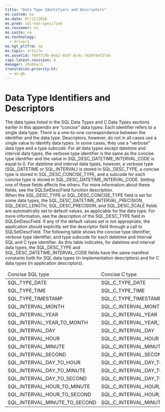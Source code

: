 ```yaml
---
title: "Data Type Identifiers and Descriptors"
ms.custom: na
ms.date: 07/12/2016
ms.prod: sql-non-specified
ms.reviewer: na
ms.suite: na
ms.technology: 
  - drivers
ms.tgt_pltfrm: na
ms.topic: article
ms.assetid: f0077c9b-8eb2-4b5f-8c4c-7436fdef37ab
caps.latest.revision: 4
manager: jhubbard
translation.priority.ht: 
  - en-gb
---
```

# Data Type Identifiers and Descriptors
<?xml version="1.0" encoding="utf-8"?>
<developerReferenceWithoutSyntaxDocument xmlns="http://ddue.schemas.microsoft.com/authoring/2003/5" xmlns:xlink="http://www.w3.org/1999/xlink" xmlns:xsi="http://www.w3.org/2001/XMLSchema-instance" xsi:schemaLocation="http://ddue.schemas.microsoft.com/authoring/2003/5 http://dduestorage.blob.core.windows.net/ddueschema/developer.xsd">
  <introduction>
    <para>The data types listed in the <legacyLink xlink:href="1b22f985-f5e4-4779-87eb-e43329a442b1">SQL Data Types</legacyLink> and <legacyLink xlink:href="b681d260-3dbb-47df-a616-4910d727add7">C Data Types</legacyLink> sections earlier in this appendix are "concise" data types: Each identifier refers to a single data type. There is a one-to-one correspondence between the identifier and the data type. Descriptors, however, do not in all cases use a single value to identify data types. In some cases, they use a "verbose" data type and a type subcode. For all data types except datetime and interval data types, the verbose type identifier is the same as the concise type identifier and the value in SQL_DESC_DATETIME_INTERVAL_CODE is equal to 0. For datetime and interval data types, however, a verbose type (SQL_DATETIME or SQL_INTERVAL) is stored in SQL_DESC_TYPE, a concise type is stored in SQL_DESC_CONCISE_TYPE, and a subcode for each concise type is stored in SQL_DESC_DATETIME_INTERVAL_CODE. Setting one of these fields affects the others. For more information about these fields, see the <legacyLink xlink:href="8c544388-fe9d-4f94-a0ac-fa0b9c9c88a5">SQLSetDescField</legacyLink> function description.</para>
  </introduction>
  <section>
    <content>
      <para>When the SQL_DESC_TYPE or SQL_DESC_CONCISE_TYPE field is set for some data types, the SQL_DESC_DATETIME_INTERVAL_PRECISION, SQL_DESC_LENGTH, SQL_DESC_PRECISION, and SQL_DESC_SCALE fields are automatically set to default values, as applicable for the data type. For more information, see the description of the SQL_DESC_TYPE field in <legacyLink xlink:href="8c544388-fe9d-4f94-a0ac-fa0b9c9c88a5">SQLSetDescField</legacyLink>. If any of the default values set is not appropriate, the application should explicitly set the descriptor field through a call to <legacyBold>SQLSetDescField</legacyBold>.</para>
      <para>The following table shows the concise type identifier, verbose type identifier, and type subcode for each datetime and interval SQL and C type identifier. As this table indicates, for datetime and interval data types, the SQL_DESC_TYPE and SQL_DESC_DATETIME_INTERVAL_CODE fields have the same manifest constants both for SQL data types (in implementation descriptors) and for C data types (in application descriptors).</para>
      <table xmlns:caps="http://schemas.microsoft.com/build/caps/2013/11">
        <thead>
          <tr>
            <TD>
              <para>Concise SQL type</para>
            </TD>
            <TD>
              <para>Concise C type</para>
            </TD>
            <TD>
              <para>Verbose type</para>
            </TD>
            <TD>
              <para>DATETIME_INTERVAL_CODE</para>
            </TD>
          </tr>
        </thead>
        <tbody>
          <tr>
            <TD>
              <para>SQL_TYPE_DATE</para>
            </TD>
            <TD>
              <para>SQL_C_TYPE_DATE</para>
            </TD>
            <TD>
              <para>SQL_DATETIME</para>
            </TD>
            <TD>
              <para>SQL_CODE_DATE</para>
            </TD>
          </tr>
          <tr>
            <TD>
              <para>SQL_TYPE_TIME</para>
            </TD>
            <TD>
              <para>SQL_C_TYPE_TIME</para>
            </TD>
            <TD>
              <para>SQL_DATETIME</para>
            </TD>
            <TD>
              <para>SQL_CODE_TIME</para>
            </TD>
          </tr>
          <tr>
            <TD>
              <para>SQL_TYPE_TIMESTAMP</para>
            </TD>
            <TD>
              <para>SQL_C_TYPE_TIMESTAMP</para>
            </TD>
            <TD>
              <para>SQL_DATETIME</para>
            </TD>
            <TD>
              <para>SQL_CODE_TIMESTAMP</para>
            </TD>
          </tr>
          <tr>
            <TD>
              <para>SQL_INTERVAL_MONTH</para>
            </TD>
            <TD>
              <para>SQL_C_INTERVAL_MONTH</para>
            </TD>
            <TD>
              <para>SQL_INTERVAL</para>
            </TD>
            <TD>
              <para>SQL_CODE_MONTH</para>
            </TD>
          </tr>
          <tr>
            <TD>
              <para>SQL_INTERVAL_YEAR</para>
            </TD>
            <TD>
              <para>SQL_C_INTERVAL_YEAR</para>
            </TD>
            <TD>
              <para>SQL_INTERVAL</para>
            </TD>
            <TD>
              <para>SQL_CODE_YEAR</para>
            </TD>
          </tr>
          <tr>
            <TD>
              <para>SQL_INTERVAL_YEAR_TO_MONTH</para>
            </TD>
            <TD>
              <para>SQL_C_INTERVAL_YEAR_TO_MONTH</para>
            </TD>
            <TD>
              <para>SQL_INTERVAL</para>
            </TD>
            <TD>
              <para>SQL_CODE_YEAR_TO_MONTH</para>
            </TD>
          </tr>
          <tr>
            <TD>
              <para>SQL_INTERVAL_DAY</para>
            </TD>
            <TD>
              <para>SQL_C_INTERVAL_DAY</para>
            </TD>
            <TD>
              <para>SQL_INTERVAL</para>
            </TD>
            <TD>
              <para>SQL_CODE_DAY</para>
            </TD>
          </tr>
          <tr>
            <TD>
              <para>SQL_INTERVAL_HOUR</para>
            </TD>
            <TD>
              <para>SQL_C_INTERVAL_HOUR</para>
            </TD>
            <TD>
              <para>SQL_INTERVAL</para>
            </TD>
            <TD>
              <para>SQL_CODE_HOUR</para>
            </TD>
          </tr>
          <tr>
            <TD>
              <para>SQL_INTERVAL_MINUTE</para>
            </TD>
            <TD>
              <para>SQL_C_INTERVAL_MINUTE</para>
            </TD>
            <TD>
              <para>SQL_INTERVAL</para>
            </TD>
            <TD>
              <para>SQL_CODE_MINUTE</para>
            </TD>
          </tr>
          <tr>
            <TD>
              <para>SQL_INTERVAL_SECOND</para>
            </TD>
            <TD>
              <para>SQL_C_INTERVAL_SECOND</para>
            </TD>
            <TD>
              <para>SQL_INTERVAL</para>
            </TD>
            <TD>
              <para>SQL_CODE_SECOND</para>
            </TD>
          </tr>
          <tr>
            <TD>
              <para>SQL_INTERVAL_DAY_TO_HOUR</para>
            </TD>
            <TD>
              <para>SQL_C_INTERVAL_DAY_TO_HOUR</para>
            </TD>
            <TD>
              <para>SQL_INTERVAL</para>
            </TD>
            <TD>
              <para>SQL_CODE_DAY_TO_HOUR</para>
            </TD>
          </tr>
          <tr>
            <TD>
              <para>SQL_INTERVAL_DAY_TO_MINUTE</para>
            </TD>
            <TD>
              <para>SQL_C_INTERVAL_DAY_TO_MINUTE</para>
            </TD>
            <TD>
              <para>SQL_INTERVAL</para>
            </TD>
            <TD>
              <para>SQL_CODE_DAY_TO_MINUTE</para>
            </TD>
          </tr>
          <tr>
            <TD>
              <para>SQL_INTERVAL_DAY_TO_SECOND</para>
            </TD>
            <TD>
              <para>SQL_C_INTERVAL_DAY_TO_SECOND</para>
            </TD>
            <TD>
              <para>SQL_INTERVAL</para>
            </TD>
            <TD>
              <para>SQL_CODE_DAY_TO_SECOND</para>
            </TD>
          </tr>
          <tr>
            <TD>
              <para>SQL_INTERVAL_HOUR_TO_MINUTE</para>
            </TD>
            <TD>
              <para>SQL_C_INTERVAL_HOUR_TO_MINUTE</para>
            </TD>
            <TD>
              <para>SQL_INTERVAL</para>
            </TD>
            <TD>
              <para>SQL_CODE_HOUR_TO_MINUTE</para>
            </TD>
          </tr>
          <tr>
            <TD>
              <para>SQL_INTERVAL_HOUR_TO_SECOND</para>
            </TD>
            <TD>
              <para>SQL_C_INTERVAL_HOUR_TO_SECOND</para>
            </TD>
            <TD>
              <para>SQL_INTERVAL</para>
            </TD>
            <TD>
              <para>SQL_CODE_HOUR_TO_SECOND</para>
            </TD>
          </tr>
          <tr>
            <TD>
              <para>SQL_INTERVAL_MINUTE_TO_SECOND</para>
            </TD>
            <TD>
              <para>SQL_C_INTERVAL_MINUTE_TO_SECOND</para>
            </TD>
            <TD>
              <para>SQL_INTERVAL</para>
            </TD>
            <TD>
              <para>SQL_CODE_MINUTE_TO_SECOND</para>
            </TD>
          </tr>
        </tbody>
      </table>
    </content>
  </section>
  <relatedTopics />
</developerReferenceWithoutSyntaxDocument>